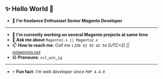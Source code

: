 ## ✨ Hello World 👋

- 🔭 **I’m freelance Enthusiast Senior Magento Developer**
---
- 🔭 **I'm currently working on several Magento projects at same time**
- 💬 **Ask me about** `Magento1.x || Magento2.x`
- 📫 **How to reach me**: _Call me 📞 `336 61 92 42 54` (UTC+2) || [nolwennig.net](https://nolwennig.net "All my contact details are on my CV")_
- 😄 **Pronouns**: _`nɔl‿wɛn‿iɡ`_
---
- ⚡ **Fun fact**: _I'm web developer since `PHP 4.4.9`_
